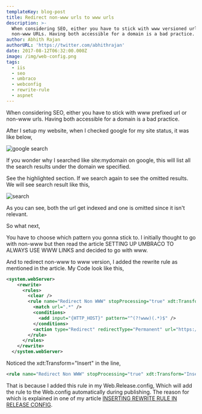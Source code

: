 ```yaml
---
templateKey: blog-post
title: Redirect non-www urls to www urls
description: >-
  When considering SEO, either you have to stick with www versioned url or
  non-www URLs. Having both accessible for a domain is a bad practice.
author: Abhith Rajan
authorURL: 'https://twitter.com/abhithrajan'
date: 2017-08-12T06:32:00.000Z
image: /img/web-config.png
tags:
  - iis
  - seo
  - umbraco
  - webconfig
  - rewrite-rule
  - aspnet
---
```


When considering SEO, either you have to stick with www prefixed url or non-www urls. Having both accessible for a domain is a bad practice.

After I setup my website, when I checked google for my site status, it was like below,

![google search](/img/blog_redirect-non-www-urls-to-www-urls_search.png)

If you wonder why I searched like site:mydomain on google, this will list all the search results under the domain we specified.

See the highlighted section. If we search again to see the omitted results. We will see search result like this,

![search](/img/blog_redirect-non-www-urls-to-www-urls_www-error.png)

As you can see, both the url get indexed and one is omitted since it isn't relevant.

So what next,

You have to choose which pattern you gonna stick to. I initially thought to go with non-www but then read the article SETTING UP UMBRACO TO ALWAYS USE WWW LINKS and decided to go with www. 

And to redirect non-www to www version, I added the rewrite rule as mentioned in the article. My Code look like this,

```xml
<system.webServer>
    <rewrite>
      <rules>
        <clear />
        <rule name="Redirect Non WWW" stopProcessing="true" xdt:Transform="Insert">
          <match url=".*" />
          <conditions>
            <add input="{HTTP_HOST}" pattern="^(?!www)(.*)$" />
          </conditions>
          <action type="Redirect" redirectType="Permanent" url="https://www.{C:1}/{R:0}" />
        </rule>
      </rules>
    </rewrite>
  </system.webServer>
```

 Noticed the xdt:Transform="Insert" in the line,

```xml
<rule name="Redirect Non WWW" stopProcessing="true" xdt:Transform="Insert">
```

That is because I added this rule in my Web.Release.config, Which will add the rule to the Web.config automatically during publishing. The reason for which is explained in one of my article [INSERTING REWRITE RULE IN RELEASE CONFIG](/blog/inserting-rewrite-rule-in-release-config).